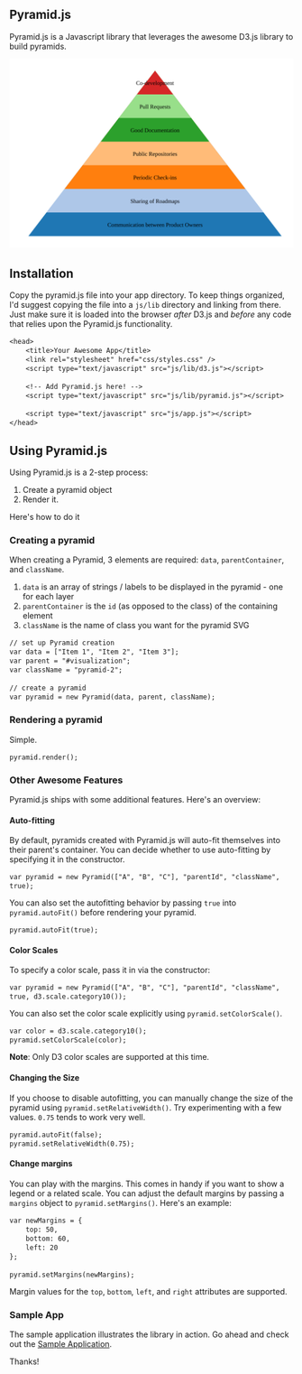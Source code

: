 ## Pyramid.js

Pyramid.js is a Javascript library that leverages the awesome D3.js library to build pyramids.

![image](sample-pyramid.svg)

## Installation

Copy the pyramid.js file into your app directory. To keep things organized, I'd suggest copying the file into a `js/lib` directory and linking from there. Just make sure it is loaded into the browser _after_ D3.js and _before_ any code that relies upon the Pyramid.js functionality.

```{html}
<head>
	<title>Your Awesome App</title>
	<link rel="stylesheet" href="css/styles.css" />
	<script type="text/javascript" src="js/lib/d3.js"></script>

	<!-- Add Pyramid.js here! -->
	<script type="text/javascript" src="js/lib/pyramid.js"></script>

	<script type="text/javascript" src="js/app.js"></script>
</head>
```

## Using Pyramid.js

Using Pyramid.js is a 2-step process:

1. Create a pyramid object
2. Render it.

Here's how to do it

### Creating a pyramid

When creating a Pyramid, 3 elements are required: `data`, `parentContainer`, and `className`.

1. `data` is an array of strings / labels to be displayed in the pyramid - one for each layer
2. `parentContainer` is the `id` (as opposed to the class) of the containing element
3. `className` is the name of class you want for the pyramid SVG

```{javascript}
// set up Pyramid creation
var data = ["Item 1", "Item 2", "Item 3"];
var parent = "#visualization";
var className = "pyramid-2";

// create a pyramid
var pyramid = new Pyramid(data, parent, className);
```

### Rendering a pyramid

Simple.

```{javascript}
pyramid.render();
```

### Other Awesome Features

Pyramid.js ships with some additional features. Here's an overview:

#### Auto-fitting

By default, pyramids created with Pyramid.js will auto-fit themselves into their parent's container. You can decide whether to use auto-fitting by specifying it in the constructor.

```{javascript}
var pyramid = new Pyramid(["A", "B", "C"], "parentId", "className", true);
```

You can also set the autofitting behavior by passing `true` into `pyramid.autoFit()` before rendering your pyramid.

```{javascript}
pyramid.autoFit(true);
```

#### Color Scales

To specify a color scale, pass it in via the constructor:

```{javascript}
var pyramid = new Pyramid(["A", "B", "C"], "parentId", "className", true, d3.scale.category10());
```

You can also set the color scale explicitly using `pyramid.setColorScale()`.

```{javascript}
var color = d3.scale.category10();
pyramid.setColorScale(color);
```

**Note**: Only D3 color scales are supported at this time.

#### Changing the Size

If you choose to disable autofitting, you can manually change the size of the pyramid using `pyramid.setRelativeWidth()`. Try experimenting with a few values. `0.75` tends to work very well.

```{javascript}
pyramid.autoFit(false);
pyramid.setRelativeWidth(0.75);
```

#### Change margins

You can play with the margins. This comes in handy if you want to show a legend or a related scale. You can adjust the default margins by passing a `margins` object to `pyramid.setMargins()`. Here's an example:

```{javascript}
var newMargins = {
	top: 50,
	bottom: 60,
	left: 20
};

pyramid.setMargins(newMargins);
```
Margin values for the `top`, `bottom`, `left`, and `right` attributes are supported.

### Sample App

The sample application illustrates the library in action. Go ahead and check out the [Sample Application](sample).




Thanks!